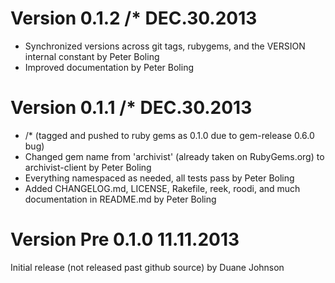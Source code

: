 # Version 0.1.2 /* DEC.30.2013

* Synchronized versions across git tags, rubygems, and the VERSION internal constant by Peter Boling
* Improved documentation by Peter Boling

# Version 0.1.1 /* DEC.30.2013

* /* (tagged and pushed to ruby gems as 0.1.0 due to gem-release 0.6.0 bug)
* Changed gem name from 'archivist' (already taken on RubyGems.org) to archivist-client by Peter Boling
* Everything namespaced as needed, all tests pass by Peter Boling
* Added CHANGELOG.md, LICENSE, Rakefile, reek, roodi, and much documentation in README.md by Peter Boling

# Version Pre 0.1.0 11.11.2013

Initial release (not released past github source) by Duane Johnson
